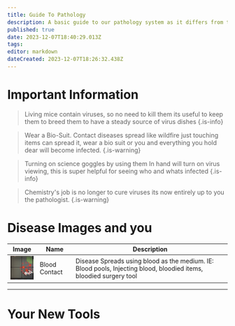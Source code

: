 ```yaml
---
title: Guide To Pathology
description: A basic guide to our pathology system as it differs from tg's version
published: true
date: 2023-12-07T18:40:29.013Z
tags: 
editor: markdown
dateCreated: 2023-12-07T18:26:32.438Z
---
```


# Important Information
> Living mice contain viruses, so no need to kill them its useful to keep them to breed them to have a steady source of virus dishes
{.is-info}

> Wear a Bio-Suit. Contact diseases spread like wildfire just touching items can spread it, wear a bio suit or you and everything you hold dear will become infected.
{.is-warning}

> Turning on science goggles by using them In hand will turn on virus viewing, this is super helpful for seeing who and whats infected
{.is-info}

> Chemistry's job is no longer to cure viruses its now entirely up to you the pathologist.
{.is-warning}

# Disease Images and you
| Image | Name | Description |
| --- | --- | --- |
|![image.png](/image.png) | Blood Contact | Disease Spreads using blood as the medium. IE: Blood pools, Injecting blood, bloodied items, bloodied surgery tool|
---

# Your New Tools
